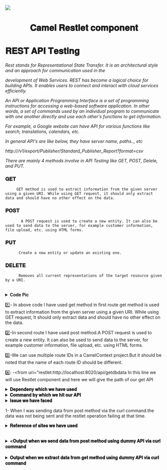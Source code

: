 <img src="https://ezeiatech.com/wp-content/uploads/2019/05/apache-camel-interview-questions.jpg">

<h1 align="center"> 𝐂𝐚𝐦𝐞𝐥 𝐑𝐞𝐬𝐭𝐥𝐞𝐭 𝐜𝐨𝐦𝐩𝐨𝐧𝐞𝐧𝐭<h1>



# 𝐑𝐄𝐒𝐓 𝐀𝐏𝐈 𝐓𝐞𝐬𝐭𝐢𝐧𝐠

*Rest stands for Representational State Transfer. It is an architectural style and an approach for communication used in the* 

*development of Web Services. REST has become a logical choice for building APIs. It enables users to connect and interact with cloud services efficiently.*

*An API or Application Programming Interface is a set of programming instructions for accessing a web-based software application.
In other words, a set of commands used by an individual program to communicate with one another directly and use each other's functions to get information.*

*For example, a Google website can have API for various functions like search, translations, calendars, etc.*

*In general API's are like below, they have server name, paths.., etc*

*http://<server name>/v1/export/Publisher/Standard_Publisher_Report?format=csv*
  
  <em>There are mainly 4 methods involve in API Testing like GET, POST, Delete, and PUT.</em> 
  
  ### 𝐆𝐄𝐓
         GET method is used to extract information from the given server using a given URI. While using GET request, it should only extract data and should have no other effect on the data. 

  ### 𝐏𝐎𝐒𝐓
           A POST request is used to create a new entity. It can also be used to send data to the server, for example customer information, file upload, etc. using HTML forms.
  
  ### 𝐏𝐔𝐓
          Create a new entity or update an existing one.
  
  ### 𝐃𝐄𝐋𝐄𝐓𝐄
          Removes all current representations of the target resource given by a URI.
  
  <br>
  <details close="close"> 
  <summary><b>Code Pic</b></summary>   
 <p align ="center"><img src="https://user-images.githubusercontent.com/82276807/119935088-890ffc00-bfa4-11eb-9818-0a681b13a4e7.png"></p>
  </details>
  
 1️⃣- In above code I have used get method in first route get method is used to extract information from the given server using a given URI. While using GET request, It should only extract data and should have no other effect on the data. 
  
 2️⃣-In second route I have used post method.A POST request is used to create a new entity. It can also be used to send data to the server, for example customer information, file upload, etc. using HTML forms.
  
  3️⃣-We can use multiple route IDs in a CamelContext project.But it should be noted that the name of each route ID should be different.
  
 4️⃣: -<from uri="restlet:http://localhost:8020/api/getdbdata In this line we will use Restlet component and here we will give the path of our get API
    


  <details close="close"> 
  <summary><b>𝐃𝐞𝐩𝐞𝐧𝐝𝐞𝐧𝐲 𝐰𝐡𝐢𝐜𝐡 𝐰𝐞 𝐡𝐚𝐯𝐞 𝐮𝐬𝐞𝐝</b></summary>   
  
 <p align ="center"><img src= "https://user-images.githubusercontent.com/82276807/119937346-3cc6bb00-bfa8-11eb-815a-ce0ea42e0239.png"></p>
  </details>
  
   <details>
   <summary><b>𝐂𝐨𝐦𝐦𝐚𝐧𝐝 𝐛𝐲 𝐰𝐡𝐢𝐜𝐡 𝐰𝐞 𝐡𝐢𝐭 𝐨𝐮𝐫 𝐀𝐏𝐈</b></summary>
  
  For GET METHOD- curl -X GET http://localhost:8020/api/getdbdata
  
  For POST MEHOD - curl -d '{"name": "ram", "age":"27"}' -H "content-type:application/json" -X POST http://localhost:8010    /api/getDBData  
   </details>

  
    
  <details close="close"> 
  <summary><b>𝐈𝐬𝐬𝐮𝐞 𝐰𝐞 𝐡𝐚𝐯𝐞 𝐟𝐚𝐜𝐞𝐝</b></summary>  
    
 <p align ="center"><img src="https://user-images.githubusercontent.com/82276807/120450508-2062be00-c3ae-11eb-9990-daf4e68c3c63.png"></p>   
  </details>
  
 1- When I was sending data from post method via the curl command.the data was not being sent and the restlet operation failing at       that time.
 

  <details>
    <summary><b>𝐑𝐞𝐟𝐞𝐫𝐞𝐧𝐜𝐞 𝐨𝐟 𝐬𝐢𝐭𝐞𝐬 𝐰𝐞 𝐡𝐚𝐯𝐞 𝐮𝐬𝐞𝐝 </b></summary>
  https://www.guru99.com/testing-rest-api-manually.html
  
  https://camel.apache.org/components/2.x/restlet-component.html
     </details>
  
  <br>
  <details close="close"> 
  <summary><b><𝐎𝐮𝐭𝐩𝐮𝐭 𝐰𝐡𝐞𝐧 𝐰𝐞 𝐬𝐞𝐧𝐝 𝐝𝐚𝐭𝐚 𝐟𝐫𝐨𝐦 𝐩𝐨𝐬𝐭 𝐦𝐞𝐭𝐡𝐨𝐝 𝐮𝐬𝐢𝐧𝐠 𝐝𝐮𝐦𝐦𝐲 𝐀𝐏𝐈 𝐯𝐢𝐚 𝐜𝐮𝐫𝐥 𝐜𝐨𝐦𝐦𝐚𝐧𝐝</b></summary> 
  
  
  <p align ="center"><img src="https://user-images.githubusercontent.com/82276807/119963539-d6509580-bfc5-11eb-8f95-b435dd1d996b.png"></p>
  </details>
  
 
  <br>
  <details close="close"> 
  <summary><b>𝐎𝐮𝐭𝐩𝐮𝐭 𝐰𝐡𝐞𝐧 𝐰𝐞 𝐞𝐱𝐭𝐫𝐚𝐜𝐭 𝐝𝐚𝐭𝐚 𝐟𝐫𝐨𝐦 𝐠𝐞𝐭 𝐦𝐞𝐭𝐡𝐨𝐝 𝐮𝐬𝐢𝐧𝐠 𝐝𝐮𝐦𝐦𝐲 𝐀𝐏𝐈 𝐯𝐢𝐚 𝐜𝐮𝐫𝐥 𝐜𝐨𝐦𝐦𝐚𝐧𝐝</b></summary> 
  
  <p align ="center"><img src="https://user-images.githubusercontent.com/82276807/119965082-8246b080-bfc7-11eb-9415-c9976c000fc8.png"></p>
      </details>


  
  
  
  
  
  
  
  
  
  
  
